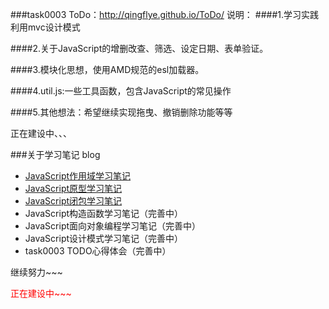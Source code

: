
###task0003 ToDo：http://qingflye.github.io/ToDo/
说明：
####1.学习实践利用mvc设计模式

####2.关于JavaScript的增删改查、筛选、设定日期、表单验证。

####3.模块化思想，使用AMD规范的esl加载器。

####4.util.js:一些工具函数，包含JavaScript的常见操作

####5.其他想法：希望继续实现拖曳、撤销删除功能等等

正在建设中、、、

###关于学习笔记 blog

* [JavaScript作用域学习笔记](http://www.cnblogs.com/QingFlye/p/4480166.html)
* [JavaScript原型学习笔记](http://www.cnblogs.com/QingFlye/p/4480925.html)
* [JavaScript闭包学习笔记](http://www.cnblogs.com/QingFlye/p/4480952.html)
* JavaScript构造函数学习笔记（完善中）
* JavaScript面向对象编程学习笔记（完善中）
* JavaScript设计模式学习笔记（完善中）
* task0003 TODO心得体会（完善中）


继续努力~~~

<p style="color:red">正在建设中~~~</a>



